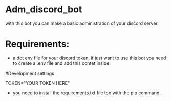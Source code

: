 # Adm_discord_bot
with this bot you can make a basic administration of your discord server.

<h1>Requirements:</h1>

- a dot env file for your discord token, if just want to use this bot you need to create a .env file and add this contet inside:

#Development settings

TOKEN="YOUR TOKEN HERE"

- you need to install the requirements.txt file too with the pip command.
